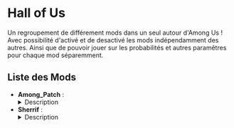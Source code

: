 # Hall of Us
Un regroupement de différement mods dans un seul autour d'Among Us !
Avec possibilité d'activé et de desactivé les mods indépendamment des autres.
Ainsi que de pouvoir jouer sur les probabilités et autres paramêtres pour chaque mod séparemment.

## Liste des Mods
<ul>
	<li>
		<b>Among_Patch</b> :<br>
		<details>
			<summary>Description</summary>
			<p align="left">
				<br>Corrige les imperfections du jeux, tels que vitals sur polus, l'animation des vents sur Skeld / Mira dans le fog, ainsi que quelques autres détails. <br><br>
				<a href="/Among_Patch/Readme.md">Voir plus ici.</a> 
			</p>
		</details>
	</li>
	<li>
		<b>Sherrif</b> :<br>
		<details>
			<summary>Description</summary>
			<p align="left">
				<br>Rajoute le role du Sherrif dans le jeu ! <br><br>
				<a href="/Sherrif/Readme.md">Voir plus ici.</a> 
			</p>
		</details>
	</li>
</ul>




